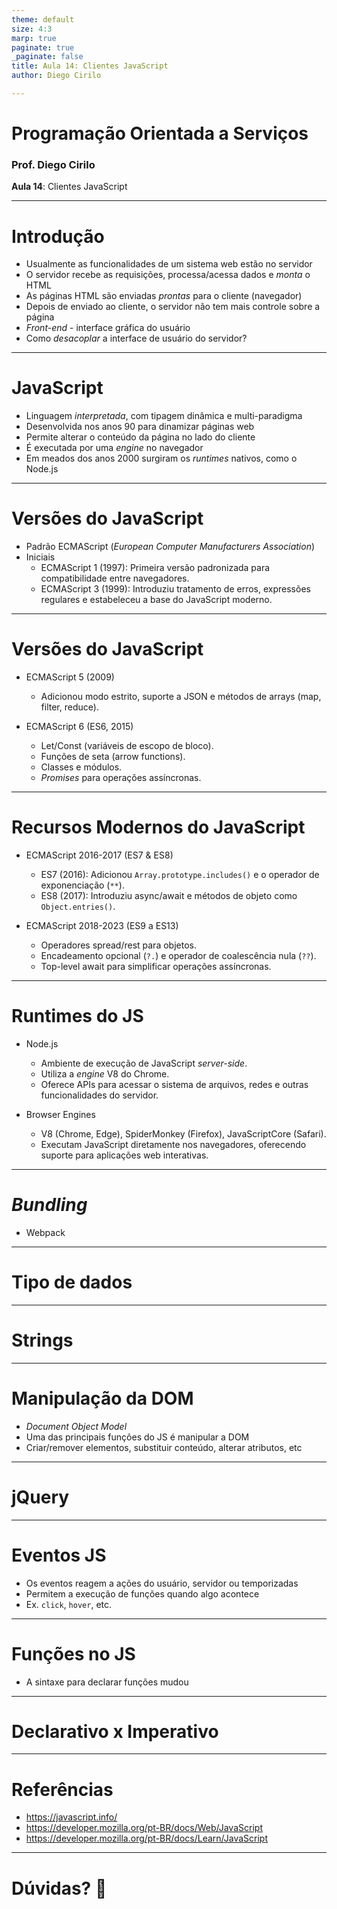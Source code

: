 ```yaml
---
theme: default
size: 4:3
marp: true
paginate: true
_paginate: false
title: Aula 14: Clientes JavaScript
author: Diego Cirilo

---
```

<style>
img {
  display: block;
  margin: 0 auto;
}
</style>

# <!-- fit --> Programação Orientada a Serviços

### Prof. Diego Cirilo

**Aula 14**: Clientes JavaScript

---
# Introdução
- Usualmente as funcionalidades de um sistema web estão no servidor
- O servidor recebe as requisições, processa/acessa dados e *monta* o HTML
- As páginas HTML são enviadas *prontas* para o cliente (navegador)
- Depois de enviado ao cliente, o servidor não tem mais controle sobre a página
- *Front-end* - interface gráfica do usuário
- Como *desacoplar* a interface de usuário do servidor?

---
# JavaScript

- Linguagem *interpretada*, com tipagem dinâmica e multi-paradigma
- Desenvolvida nos anos 90 para dinamizar páginas web
- Permite alterar o conteúdo da página no lado do cliente
- É executada por uma *engine* no navegador
- Em meados dos anos 2000 surgiram os *runtimes* nativos, como o Node.js

---
# Versões do JavaScript

- Padrão ECMAScript (*European Computer Manufacturers Association*)
- Iniciais
    - ECMAScript 1 (1997): Primeira versão padronizada para compatibilidade entre navegadores.
    - ECMAScript 3 (1999): Introduziu tratamento de erros, expressões regulares e estabeleceu a base do JavaScript moderno.

---
# Versões do JavaScript

- ECMAScript 5 (2009)
    - Adicionou modo estrito, suporte a JSON e métodos de arrays (map, filter, reduce).

- ECMAScript 6 (ES6, 2015)
  - Let/Const (variáveis de escopo de bloco).
  - Funções de seta (arrow functions).
  - Classes e módulos.
  - *Promises* para operações assíncronas.

---
# Recursos Modernos do JavaScript

- ECMAScript 2016-2017 (ES7 & ES8)
    - ES7 (2016): Adicionou `Array.prototype.includes()` e o operador de exponenciação (`**`).
    - ES8 (2017): Introduziu async/await e métodos de objeto como `Object.entries()`.

- ECMAScript 2018-2023 (ES9 a ES13)
    - Operadores spread/rest para objetos.
    - Encadeamento opcional (`?.`) e operador de coalescência nula (`??`).
    - Top-level await para simplificar operações assíncronas.


---
# Runtimes do JS

- Node.js
    - Ambiente de execução de JavaScript *server-side*.
    - Utiliza a *engine* V8 do Chrome.
    - Oferece APIs para acessar o sistema de arquivos, redes e outras funcionalidades do servidor.

- Browser Engines
    - V8 (Chrome, Edge), SpiderMonkey (Firefox), JavaScriptCore (Safari).
    - Executam JavaScript diretamente nos navegadores, oferecendo suporte para aplicações web interativas.

---
# *Bundling*
- Webpack

---
# Tipo de dados

---
# Strings

---
# Manipulação da DOM
- *Document Object Model*
- Uma das principais funções do JS é manipular a DOM
- Criar/remover elementos, substituir conteúdo, alterar atributos, etc

---
# jQuery

---
# Eventos JS
- Os eventos reagem a ações do usuário, servidor ou temporizadas
- Permitem a execução de funções quando algo acontece
- Ex. `click`, `hover`, etc.

---
# Funções no JS
- A sintaxe para declarar funções mudou 

---
# Declarativo x Imperativo


---
# Referências
- https://javascript.info/
- https://developer.mozilla.org/pt-BR/docs/Web/JavaScript
- https://developer.mozilla.org/pt-BR/docs/Learn/JavaScript

---
# <!--fit--> Dúvidas? 🤔

